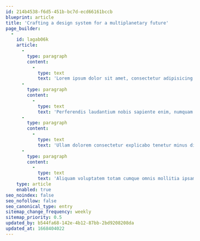 ```yaml
---
id: 214b4538-f6d5-451b-bc7d-ecd66161bccb
blueprint: article
title: 'Crafting a design system for a multiplanetary future'
page_builder:
  -
    id: lagab06k
    article:
      -
        type: paragraph
        content:
          -
            type: text
            text: 'Lorem ipsum dolor sit amet, consectetur adipisicing elit. Provident nulla obcaecati unde vitae placeat exercitationem laudantium aspernatur vero dignissimos quae molestias enim libero voluptas numquam facilis, itaque quis quibusdam ex?'
      -
        type: paragraph
        content:
          -
            type: text
            text: 'Perferendis laudantium nobis sapiente enim, numquam sequi aliquid. In praesentium facilis ullam delectus voluptate dolorum perspiciatis cum corporis fugiat modi, dolore officia error provident nesciunt sint ab, aut aliquid dolores?'
      -
        type: paragraph
        content:
          -
            type: text
            text: 'Ullam dolorem consectetur explicabo tenetur minus dignissimos ad possimus officiis omnis soluta amet ut ipsa optio assumenda quaerat quibusdam magni, aliquid iste unde! Cum ea facere omnis fuga amet earum!'
      -
        type: paragraph
        content:
          -
            type: text
            text: 'Aliquam voluptatem totam cumque omnis mollitia ipsam aspernatur sint. Maxime molestias voluptatem modi quasi voluptas voluptate, ipsa quos quam quod illum laudantium alias quo distinctio commodi quis cumque enim vel!'
    type: article
    enabled: true
seo_noindex: false
seo_nofollow: false
seo_canonical_type: entry
sitemap_change_frequency: weekly
sitemap_priority: 0.5
updated_by: b544fa68-142e-4b12-87bb-2bd9208208da
updated_at: 1668404022
---
```

